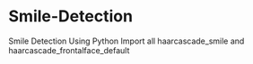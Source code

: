 # Smile-Detection
Smile Detection
Using Python
Import all haarcascade_smile and haarcascade_frontalface_default
